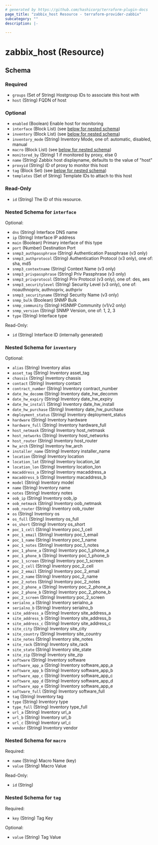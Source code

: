 ```yaml
---
# generated by https://github.com/hashicorp/terraform-plugin-docs
page_title: "zabbix_host Resource - terraform-provider-zabbix"
subcategory: ""
description: |-
  
---
```


# zabbix_host (Resource)





<!-- schema generated by tfplugindocs -->
## Schema

### Required

- `groups` (Set of String) Hostgroup IDs to associate this host with
- `host` (String) FQDN of host

### Optional

- `enabled` (Boolean) Enable host for monitoring
- `interface` (Block List) (see [below for nested schema](#nestedblock--interface))
- `inventory` (Block List) (see [below for nested schema](#nestedblock--inventory))
- `inventory_mode` (String) Inventory Mode, one of: automatic, disabled, manual
- `macro` (Block List) (see [below for nested schema](#nestedblock--macro))
- `monitored_by` (String) 1 if monitored by proxy, else 0
- `name` (String) Zabbix host displayname, defaults to the value of "host"
- `proxyid` (String) ID of proxy to monitor this host
- `tag` (Block Set) (see [below for nested schema](#nestedblock--tag))
- `templates` (Set of String) Template IDs to attach to this host

### Read-Only

- `id` (String) The ID of this resource.

<a id="nestedblock--interface"></a>
### Nested Schema for `interface`

Optional:

- `dns` (String) Interface DNS name
- `ip` (String) Interface IP address
- `main` (Boolean) Primary interface of this type
- `port` (Number) Destination Port
- `snmp3_authpassphrase` (String) Authentication Passphrase (v3 only)
- `snmp3_authprotocol` (String) Authentication Protocol (v3 only), one of: sha, md5
- `snmp3_contextname` (String) Context Name (v3 only)
- `snmp3_privpassphrase` (String) Priv Passphrase (v3 only)
- `snmp3_privprotocol` (String) Priv Protocol (v3 only), one of: des, aes
- `snmp3_securitylevel` (String) Security Level (v3 only), one of: noauthnopriv, authnopriv, authpriv
- `snmp3_securityname` (String) Security Name (v3 only)
- `snmp_bulk` (Boolean) SNMP Bulk
- `snmp_community` (String) HSNMP Community (v1/v2 only)
- `snmp_version` (String) SNMP Version, one of: 1, 2, 3
- `type` (String) Interface type

Read-Only:

- `id` (String) Interface ID (internally generated)


<a id="nestedblock--inventory"></a>
### Nested Schema for `inventory`

Optional:

- `alias` (String) Inventory alias
- `asset_tag` (String) Inventory asset_tag
- `chassis` (String) Inventory chassis
- `contact` (String) Inventory contact
- `contract_number` (String) Inventory contract_number
- `date_hw_decomm` (String) Inventory date_hw_decomm
- `date_hw_expiry` (String) Inventory date_hw_expiry
- `date_hw_install` (String) Inventory date_hw_install
- `date_hw_purchase` (String) Inventory date_hw_purchase
- `deployment_status` (String) Inventory deployment_status
- `hardware` (String) Inventory hardware
- `hardware_full` (String) Inventory hardware_full
- `host_netmask` (String) Inventory host_netmask
- `host_networks` (String) Inventory host_networks
- `host_router` (String) Inventory host_router
- `hw_arch` (String) Inventory hw_arch
- `installer_name` (String) Inventory installer_name
- `location` (String) Inventory location
- `location_lat` (String) Inventory location_lat
- `location_lon` (String) Inventory location_lon
- `macaddress_a` (String) Inventory macaddress_a
- `macaddress_b` (String) Inventory macaddress_b
- `model` (String) Inventory model
- `name` (String) Inventory name
- `notes` (String) Inventory notes
- `oob_ip` (String) Inventory oob_ip
- `oob_netmask` (String) Inventory oob_netmask
- `oob_router` (String) Inventory oob_router
- `os` (String) Inventory os
- `os_full` (String) Inventory os_full
- `os_short` (String) Inventory os_short
- `poc_1_cell` (String) Inventory poc_1_cell
- `poc_1_email` (String) Inventory poc_1_email
- `poc_1_name` (String) Inventory poc_1_name
- `poc_1_notes` (String) Inventory poc_1_notes
- `poc_1_phone_a` (String) Inventory poc_1_phone_a
- `poc_1_phone_b` (String) Inventory poc_1_phone_b
- `poc_1_screen` (String) Inventory poc_1_screen
- `poc_2_cell` (String) Inventory poc_2_cell
- `poc_2_email` (String) Inventory poc_2_email
- `poc_2_name` (String) Inventory poc_2_name
- `poc_2_notes` (String) Inventory poc_2_notes
- `poc_2_phone_a` (String) Inventory poc_2_phone_a
- `poc_2_phone_b` (String) Inventory poc_2_phone_b
- `poc_2_screen` (String) Inventory poc_2_screen
- `serialno_a` (String) Inventory serialno_a
- `serialno_b` (String) Inventory serialno_b
- `site_address_a` (String) Inventory site_address_a
- `site_address_b` (String) Inventory site_address_b
- `site_address_c` (String) Inventory site_address_c
- `site_city` (String) Inventory site_city
- `site_country` (String) Inventory site_country
- `site_notes` (String) Inventory site_notes
- `site_rack` (String) Inventory site_rack
- `site_state` (String) Inventory site_state
- `site_zip` (String) Inventory site_zip
- `software` (String) Inventory software
- `software_app_a` (String) Inventory software_app_a
- `software_app_b` (String) Inventory software_app_b
- `software_app_c` (String) Inventory software_app_c
- `software_app_d` (String) Inventory software_app_d
- `software_app_e` (String) Inventory software_app_e
- `software_full` (String) Inventory software_full
- `tag` (String) Inventory tag
- `type` (String) Inventory type
- `type_full` (String) Inventory type_full
- `url_a` (String) Inventory url_a
- `url_b` (String) Inventory url_b
- `url_c` (String) Inventory url_c
- `vendor` (String) Inventory vendor


<a id="nestedblock--macro"></a>
### Nested Schema for `macro`

Required:

- `name` (String) Macro Name (key)
- `value` (String) Macro Value

Read-Only:

- `id` (String)


<a id="nestedblock--tag"></a>
### Nested Schema for `tag`

Required:

- `key` (String) Tag Key

Optional:

- `value` (String) Tag Value
